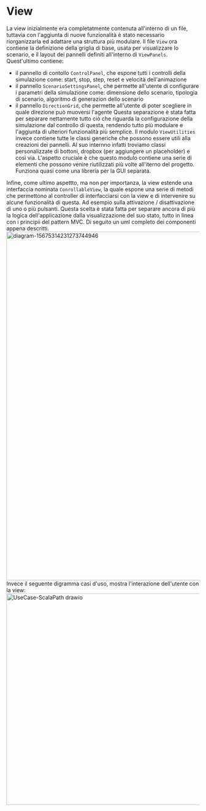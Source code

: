 # View
La view inizialmente era completatmente contenuta all'interno di un file, tuttavia con l'aggiunta di nuove funzionalità è stato necessario riorganizzarla ed adattare una struttura più modulare. Il file `View` ora contiene la definizione della griglia di base, usata per visualizzare lo scenario, e il layout dei pannelli definiti all'interno di `ViewPanels`. Quest'ultimo contiene:
-  il pannello di contollo `ControlPanel`, che espone tutti i controlli della simulazione come: start, stop, step, reset e velocità dell'animazione
-  il pannello `ScenarioSettingsPanel`, che permette all'utente di configurare i parametri della simulazione come: dimensione dello scenario, tipologia di scenario, algoritmo di generazion dello scenario
-  il pannello `DirectionGrid`, che permette all'utente di poter scegliere in quale direzione può muoversi l'agente
Questa separazione è stata fatta per separare nettamente tutto ciò che riguarda la configurazione della simulazione dal controllo di questa, rendendo tutto più modulare e l'aggiunta di ulteriori funzionalità più semplice.
Il modulo `ViewUtilities` invece contiene tutte le classi generiche che possono essere utili alla creazioni dei pannelli. Al suo internno infatti troviamo classi personalizzate di bottoni, dropbox (per aggiungere un placeholder) e così via. L'aspetto cruciale è che questo modulo contiene una serie di elementi che possono venire riutilizzati più volte all'iterno del progetto. Funziona quasi come una libreria per la GUI separata.

Infine, come ultimo aspettto, ma non per importanza, la view estende una interfaccia nominata `ConrollableView`, la quale espone una serie di metodi che permettono al controller di interfacciarsi con la view e di intervenire su alcune funzionalità di questa. Ad esempio sulla attivazione / disattivazione di uno o più pulsanti. Questa scelta è stata fatta per separare ancora di più la logica dell'applicazione dalla visualizzazione del suo stato, tutto in linea con i principii del pattern MVC.
Di seguito un uml completo dei componenti appena descritti.
<img width="2084" height="908" alt="diagram-15675314231273744946" src="https://github.com/user-attachments/assets/2c0c51b1-2185-4a55-aa08-0f7bfd30c7eb" />
Invece il seguente digramma casi d'uso, mostra l'interazione dell'utente con la view:
<img width="554" height="551" alt="UseCase-ScalaPath drawio" src="https://github.com/user-attachments/assets/e1186c2a-881e-4c3b-af6c-ec59f85cdc4a" />
